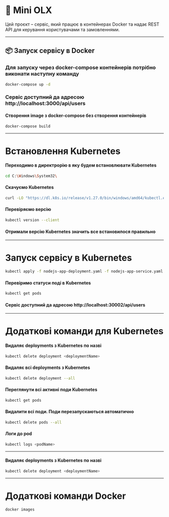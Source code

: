 # 🚀 Mini OLX

Цей проєкт – сервіс, який працює в контейнерах Docker та надає REST API для керування користувачами та замовленнями.

---

## 📦 Запуск сервісу в Docker

### Для запуску через docker-compose контейнерів потрібно виконати наступну команду
```sh 
docker-compose up -d
```
### Сервіс доступний да адресою http://localhost:3000/api/users

#### Створення image з docker-compose без створення контейнерів
```sh 
docker-compose build
```
---

# Встановлення Kubernetes
#### Переходимо в директрорію в яку будем встановлювати Kubernetes
```sh 
cd C:\Windows\System32\
```
#### Скачуємо Kubernetes
```sh 
curl -LO "https://dl.k8s.io/release/v1.27.0/bin/windows/amd64/kubectl.exe"
```
#### Перевіряємо версію
```sh 
kubectl version --client
```
#### Отримали версію Kubernetes значить все встановилося правильно

---

# Запуск сервісу в Kubernetes
```sh 
kubectl apply -f nodejs-app-deployment.yaml -f nodejs-app-service.yaml -f elasticsearch-deployment.yaml -f elasticsearch-service.yaml
```
#### Перевіримо статуси поді в Kubernetes
```sh 
kubectl get pods
```
#### Сервіс доступний да адресою http://localhost:30002/api/users

---
# Додаткові команди для Kubernetes
#### Видаляє deployments з Kubernetes по назві
```sh 
kubectl delete deployment <deploymentName>
```

#### Видаляє всі deployments з Kubernetes
```sh 
kubectl delete deployment --all
```

#### Переглянути всі активні поди Kubernetes
```sh 
kubectl get pods
```

#### Видалити всі поди. Поди перезапускаються автоматично
```sh 
kubectl delete pods --all
```

#### Логи до pod
```sh 
kubectl logs <podName>
```
---

#### Видаляє deployments з Kubernetes по назві
```sh 
kubectl delete deployment <deploymentName>
```

---
# Додаткові команди Docker
```sh 
docker images
```



